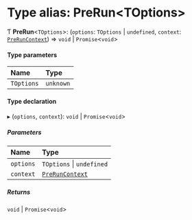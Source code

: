 # Type alias: PreRun\<TOptions\>

Ƭ **PreRun**\<`TOptions`\>: (`options`: `TOptions` \| `undefined`, `context`: [`PreRunContext`](../../devkit/documents/PreRunContext)) => `void` \| `Promise`\<`void`\>

#### Type parameters

| Name       | Type      |
| :--------- | :-------- |
| `TOptions` | `unknown` |

#### Type declaration

▸ (`options`, `context`): `void` \| `Promise`\<`void`\>

##### Parameters

| Name      | Type                                                    |
| :-------- | :------------------------------------------------------ |
| `options` | `TOptions` \| `undefined`                               |
| `context` | [`PreRunContext`](../../devkit/documents/PreRunContext) |

##### Returns

`void` \| `Promise`\<`void`\>
